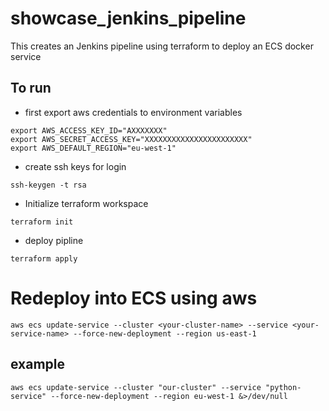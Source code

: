 # showcase_jenkins_pipeline
This creates an Jenkins pipeline using terraform to deploy an ECS docker service
## To run
* first export aws credentials to environment variables
```
export AWS_ACCESS_KEY_ID="AXXXXXXX"
export AWS_SECRET_ACCESS_KEY="XXXXXXXXXXXXXXXXXXXXXXX"
export AWS_DEFAULT_REGION="eu-west-1"
```
* create ssh keys for login
```
ssh-keygen -t rsa
```
* Initialize terraform workspace
```
terraform init
```
* deploy pipline
```
terraform apply
```

# Redeploy into ECS using aws
```
aws ecs update-service --cluster <your-cluster-name> --service <your-service-name> --force-new-deployment --region us-east-1
```
## example
```
aws ecs update-service --cluster "our-cluster" --service "python-service" --force-new-deployment --region eu-west-1 &>/dev/null  
```

